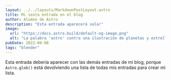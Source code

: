 ```yaml
---
layout: ../../layouts/MarkdownPostLayout.astro
title: Mi sexta entrada en el blog
author: Alumno de Astro
description: "Esta entrada aparecerá sola!"
image:
  url: "https://docs.astro.build/default-og-image.png"
  alt: "La palabra 'astro' contra una ilustración de planetas y estrellas."
pubDate: 2022-08-08
tags: "blender"
---
```

Esta entrada debería aparecer con las demás entradas de mi blog, porque `Astro.glob()` está devolviendo una lista de todas mis entradas para crear mi lista.
